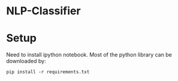 # NLP-Classifier

# Setup
Need to install ipython notebook. Most of the python library can  be downloaded by:
```
pip install -r requirements.txt
```

